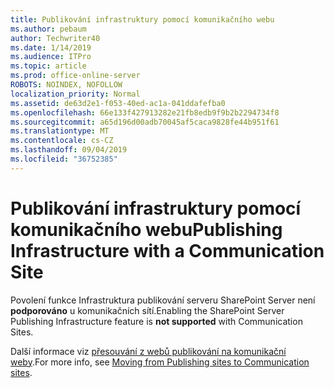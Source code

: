 ```yaml
---
title: Publikování infrastruktury pomocí komunikačního webu
ms.author: pebaum
author: Techwriter40
ms.date: 1/14/2019
ms.audience: ITPro
ms.topic: article
ms.prod: office-online-server
ROBOTS: NOINDEX, NOFOLLOW
localization_priority: Normal
ms.assetid: de63d2e1-f053-40ed-ac1a-041ddafefba0
ms.openlocfilehash: 66e133f427913282e21fb8edb9f9b2b2294734f8
ms.sourcegitcommit: a65d196d00adb70045af5caca9828fe44b951f61
ms.translationtype: MT
ms.contentlocale: cs-CZ
ms.lasthandoff: 09/04/2019
ms.locfileid: "36752385"
---
```

# <a name="publishing-infrastructure-with-a-communication-site"></a><span data-ttu-id="32461-102">Publikování infrastruktury pomocí komunikačního webu</span><span class="sxs-lookup"><span data-stu-id="32461-102">Publishing Infrastructure with a Communication Site</span></span>


<span data-ttu-id="32461-103">Povolení funkce Infrastruktura publikování serveru SharePoint Server není **podporováno** u komunikačních sítí.</span><span class="sxs-lookup"><span data-stu-id="32461-103">Enabling the SharePoint Server Publishing Infrastructure feature is **not supported** with Communication Sites.</span></span> 
  
<span data-ttu-id="32461-104">Další informace viz [přesouvání z webů publikování na komunikační weby](https://docs.microsoft.com/sharepoint/publishing-sites-classic-to-modern-experience).</span><span class="sxs-lookup"><span data-stu-id="32461-104">For more info, see [Moving from Publishing sites to Communication sites](https://docs.microsoft.com/sharepoint/publishing-sites-classic-to-modern-experience).</span></span> 
  

